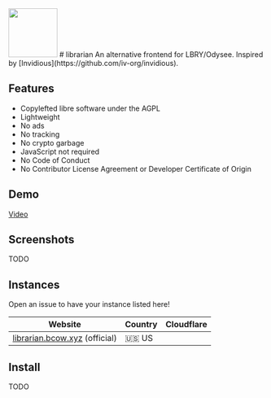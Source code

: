<img src="https://codeberg.org/imabritishcow/librarian/raw/branch/main/templates/static/img/librarian.svg" width="96" height="96" />
# librarian
An alternative frontend for LBRY/Odysee. Inspired by [Invidious](https://github.com/iv-org/invidious).

## Features
* Copylefted libre software under the AGPL
* Lightweight
* No ads
* No tracking
* No crypto garbage
* JavaScript not required
* No Code of Conduct
* No Contributor License Agreement or Developer Certificate of Origin

## Demo
[Video](https://librarian.bcow.xyz/@MusicARetro:e/Rick+Astley+Never+Gonna+Give+You+Up:4)

## Screenshots
TODO

## Instances
Open an issue to have your instance listed here!

| Website | Country | Cloudflare |
|-|-|-|
| [librarian.bcow.xyz](https://librarian.bcow.xyz) (official) | 🇺🇸 US |  |

## Install
TODO
